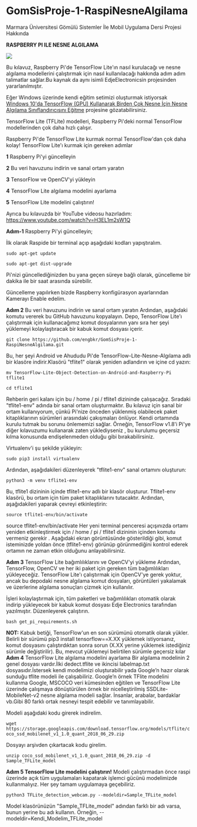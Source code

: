 # GomSisProje-1-RaspiNesneAlgilama
Marmara Üniversitesi Gömülü Sistemler İle Mobil Uygulama Dersi Projesi Hakkında

****RASPBERRY PI ILE NESNE ALGILAMA****

![](https://github.com/engbkr/GomSisProje-1-RaspiNesneAlgilama/blob/master/imagepy%20for%20raspi.PNG)

Bu kılavuz, Raspberry Pi'de TensorFlow Lite'ın nasıl kurulacağı ve nesne algılama modellerini çalıştırmak için nasıl kullanılacağı hakkında adım adım talimatlar sağlar.Bu kaynak da aynı isimli EdjeElectronicsin projesinden yararlanılmıştır.

Eğer Windows üzerinde kendi eğitim setimizi oluşturmak istiyorsak [ Windows 10'da TensorFlow (GPU) Kullanarak Birden Çok Nesne İçin Nesne Algılama Sınıflandırıcısını Eğitme](https://github.com/engbkr/GomSisProje-2-Kendi_Egitim_Setini_Olustur) projesine gözatabilirsiniz.

TensorFlow Lite (TFLite) modelleri, Raspberry Pi'deki normal TensorFlow modellerinden çok daha hızlı çalışır.



Raspberry Pi'de TensorFlow Lite kurmak normal TensorFlow'dan çok daha kolay! TensorFlow Lite'ı kurmak için gereken adımlar 

**1**  Raspberry Pi'yi güncelleyin

**2**  Bu veri havuzunu indirin ve sanal ortam yaratın

**3**  TensorFlow ve OpenCV'yi yükleyin

**4**  TensorFlow Lite algılama modelini ayarlama

**5**  TensorFlow Lite modelini çalıştırın!


Ayrıca bu kılavuzda  bir YouTube videosu hazırladım: https://www.youtube.com/watch?v=H3EL1m2sW1Q

**Adım-1** Raspberry Pi'yi güncelleyin;

İlk olarak Raspide bir terminal açıp aşağıdaki kodları yapıştıralım.

`sudo apt-get update`

`sudo apt-get dist-upgrade`

Pi'nizi güncellediğinizden bu yana geçen süreye bağlı olarak, güncelleme bir dakika ile bir saat arasında sürebilir.

Güncelleme yapılırken bizde Raspberry konfigürasyon ayarlarından Kamerayı Enable edelim.

**Adım 2** Bu veri havuzunu indirin ve sanal ortam yaratın
Ardından, aşağıdaki komutu vererek bu GitHub havuzunu kopyalayın. Depo, TensorFlow Lite'ı çalıştırmak için kullanacağımız komut dosyalarının yanı sıra her şeyi yüklemeyi kolaylaştıracak bir kabuk komut dosyası içerir. 

`git clone https://github.com/engbkr/GomSisProje-1-RaspiNesneAlgilama.git` 

Bu, her şeyi Android ve Ahududu Pi'de TensorFlow-Lite-Nesne-Algılama adlı bir klasöre indirir.Klasörü "tflite1" olarak yeniden adlandırın ve içine cd yazın:

`mv TensorFlow-Lite-Object-Detection-on-Android-and-Raspberry-Pi tflite1`

`cd tflite1`

Rehberin geri kalanı için bu / home / pi / tflite1 dizininde çalışacağız. Sıradaki "tflite1-env" adında bir sanal ortam oluşturmaktır.
Bu kılavuz için sanal bir ortam kullanıyorum, çünkü Pi'nize önceden yüklenmiş olabilecek paket kitaplıklarının sürümleri arasındaki çakışmaları önlüyor. Kendi ortamında kurulu tutmak bu sorunu önlememizi sağlar. Örneğin, TensorFlow v1.8'i Pi'ye diğer kılavuzumu kullanarak zaten yüklediyseniz , bu kurulumu geçersiz kılma konusunda endişelenmeden olduğu gibi bırakabilirsiniz.

Virtualenv'i şu şekilde yükleyin:

`sudo pip3 install virtualenv`

Ardından, aşağıdakileri düzenleyerek "tflite1-env" sanal ortamını oluşturun:

`python3 -m venv tflite1-env`

Bu, tflite1 dizininin içinde tflite1-env adlı bir klasör oluşturur. Tflite1-env klasörü, bu ortam için tüm paket kitaplıklarını tutacaktır. Ardından, aşağıdakileri yaparak çevreyi etkinleştirin:

`source tflite1-env/bin/activate`

source tflite1-env/bin/activate Her yeni terminal penceresi açışınızda ortamı yeniden etkinleştirmek için / home / pi / tflite1 dizininin içinden komutu vermeniz gerekir . Aşağıdaki ekran görüntüsünde gösterildiği gibi, komut isteminizde yoldan önce (tflite1-env) görünüp görünmediğini kontrol ederek ortamın ne zaman etkin olduğunu anlayabilirsiniz.


**Adım 3** TensorFlow Lite bağımlılıklarını ve OpenCV'yi yükleme
Ardından, TensorFlow, OpenCV ve her iki paket için gereken tüm bağımlılıkları yükleyeceğiz. TensorFlow Lite'ı çalıştırmak için OpenCV'ye gerek yoktur, ancak bu depodaki nesne algılama komut dosyaları, görüntüleri yakalamak ve üzerlerine algılama sonuçları çizmek için kullanılır.

İşleri kolaylaştırmak için, tüm paketleri ve bağımlılıkları otomatik olarak indirip yükleyecek bir kabuk komut dosyası Edje Electronics tarafından yazılmıştır. Düzenleyerek çalıştırın.

`bash get_pi_requirements.sh`

**NOT:** Kabuk betiği, TensorFlow'un en son sürümünü otomatik olarak yükler. Belirli bir sürümü pip3 install tensorflow==X.XX yüklemek istiyorsanız, komut dosyasını çalıştırdıktan sonra sorun (X.XX yerine yüklemek istediğiniz sürümle değiştirilir). Bu, mevcut yüklemeyi belirtilen sürümle geçersiz kılar
**Adım 4** TensorFlow Lite algılama modelini ayarlama
Bir algılama modelinin 2 genel dosyası vardır.İlki dedect.tflite ve ikincisi labelmap.txt dosyasıdır.İstersek kendi modelimizi oluşturabilir yada Google’n hazır olarak sunduğu tflite modeli ile çalışabiliriz.
Google’n örnek TFlite modelini kullanma
Google, MSCOCO veri kümesinden eğitilen ve TensorFlow Lite üzerinde çalışmaya dönüştürülen örnek bir nicelleştirilmiş SSDLite-MobileNet-v2 nesne algılama modeli sağlar. İnsanlar, arabalar, bardaklar vb.Gibi 80 farklı ortak nesneyi tespit edebilir ve tanımlayabilir.

Modeli aşağıdaki kodu girerek indirelim.

`wget https://storage.googleapis.com/download.tensorflow.org/models/tflite/coco_ssd_mobilenet_v1_1.0_quant_2018_06_29.zip`

Dosyayı arşivden çıkartacak kodu girelim.

`unzip coco_ssd_mobilenet_v1_1.0_quant_2018_06_29.zip -d Sample_TFLite_model`

**Adım 5 TensorFlow Lite modelini çalıştırın!**
Modeli çalıştırmadan önce raspi üzerinde açık tüm uygulamaları kapatarak işlemci gücünü modelimizde kullanmalıyız. Her şey tamam uygulamaya geçebiliriz.

`python3 TFLite_detection_webcam.py --modeldir=Sample_TFLite_model`

Model klasörünüzün "Sample_TFLite_model" adından farklı bir adı varsa, bunun yerine bu adı kullanın. Örneğin, --modeldir=Kendi_Modelim_TFLite_model
